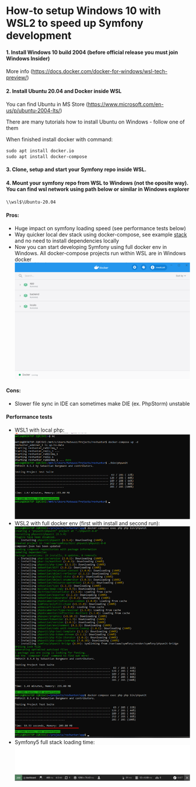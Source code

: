 # How-to setup Windows 10 with WSL2 to speed up Symfony development

#### 1. Install Windows 10 build 2004 (before official release you must join Windows Insider)

More info (https://docs.docker.com/docker-for-windows/wsl-tech-preview/)

#### 2. Install Ubuntu 20.04 and Docker inside WSL

You can find Ubuntu in MS Store (https://www.microsoft.com/en-us/p/ubuntu-2004-lts/)

There are many tutorials how to install Ubuntu on Windows - follow one of them

When finished install docker with command:
```
sudo apt install docker.io
sudo apt install docker-compose
```

#### 3. Clone, setup and start your Symfony repo inside WSL.

#### 4. Mount your symfony repo from WSL to Windows (not the oposite way). You can find wsl network using path below or similar in Windows explorer
```
\\wsl$\Ubuntu-20.04
```

#### Pros:
- Huge impact on symfony loading speed (see performance tests below)
- Way quicker local dev stack using docker-compose, see example [stack](https://github.com/mwalczak/cards/blob/master/docker-compose-dist.yml) and no need to install dependencies locally
- Now you can start developing Symfony using full docker env in Windows. All docker-compose projects run within WSL are in Windows docker ![dashboard](screens/docker_windows.png)

#### Cons:
- Slower file sync in IDE can sometimes make DIE (ex. PhpStorm) unstable

#### Performance tests
- WSL1 with local php: ![wsl1](screens/revhunter_tests_wsl1.png)
- WSL2 with full docker env (first with install and second run): ![wsl2](screens/revhunter_tests_wsl2.png)
- Symfony5 full stack loading time: ![sf5](screens/symfony_time.png)


